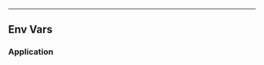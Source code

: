 <!-- Space: Projects -->
<!-- Parent: ZshNvim -->
<!-- Title: EnvVars ZshNvim -->
<!-- Label: ZshNvim -->
<!-- Label: Project -->
<!-- Label: EnvVars -->
<!-- Include: disclaimer.md -->
<!-- Include: ac:toc -->

---

## Env Vars

### Application

